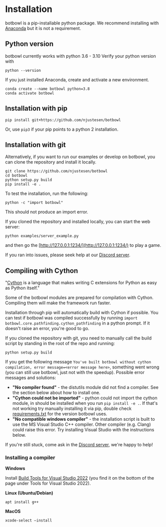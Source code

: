 # Installation
botbowl is a pip-installable python package. We recommend installing with [Anaconda](https://docs.anaconda.com/anaconda/install/) but it is not a requirement. 

## Python version
botbowl currently works with python 3.6 - 3.10 
Verify your python version with 
```
python --version
```
If you just installed Anaconda, create and activate a new environment. 
```
conda create --name botbowl python=3.8
conda activate botbowl
```

## Installation with pip
```
pip install git+https://github.com/njustesen/botbowl
```
Or, use ```pip3``` if your pip points to a python 2 installation.

## Installation with git

Alternatively, if you want to run our examples or develop on botbowl, you can clone the repository and install it locally.
```
git clone https://github.com/njustesen/botbowl
cd botbowl
python setup.py build
pip install -e .
```
To test the installation, run the following:
```
python -c "import botbowl"
```
This should not produce an import error.

If you cloned the repository and installed locally, you can start the web server:
```
python examples/server_example.py 
```
and then go the [http://127.0.0.1:1234/](http://127.0.0.1:1234/) to play a game.

If you ran into issues, please seek help at our [Discord server](https://discord.gg/MTXMuae).

## Compiling with Cython
"[Cython](https://github.com/cython/cython) is a language that makes writing C extensions for Python as easy as Python itself."

Some of the botbowl modules are prepared for compilation with Cython. Compiling them will make the framework run faster. 

Installation through pip will automatically build with Cython if possible. You can test if botbowl was compiled successfully by running `import botbowl.core.pathfinding.cython_pathfinding` in a python prompt. If it doesn't raise an error, you're good to go.  

If you cloned the repository with git, you need to manually call the build script by standing in the root of the repo and running:
```
python setup.py build 
```
If you get the following message ```You've built botbowl without cython compilation, error message=<error message here>```, 
something went wrong (you can still use botbowl, just not with the speedup). Possible error messages and solutions: 

* **"No compiler found"** - the distutils module did not find a compiler. See the section below about how to install one.
* **"Cython could not be imported"** - python could not import the cython module, in should be installed when you run `pip install -e .`. If that's not working try manually installing it via pip, double check [requirements.txt](../requirements.txt) for the version botbowl uses.
* **"No compatible windows compiler"** - the installation script is built to use the MS Visual Studio C++ compiler. Other compiler (e.g. Clang) could raise this error. Try installing Visual Studio with the instructions below. 
 
If you're still stuck, come ask in the [Discord server](https://discord.gg/MTXMuae), we're happy to help!     

### Installing a compiler 
**Windows**

Install [Build Tools for Visual Studio 2022](https://visualstudio.microsoft.com/downloads/#build-tools-for-visual-studio-2019) (you find it on the bottom of the page under Tools for Visual Studio 2022).

**Linux (Ubuntu/Debian)**

```
apt install g++
```

**MacOS**

```
xcode-select –install
```
